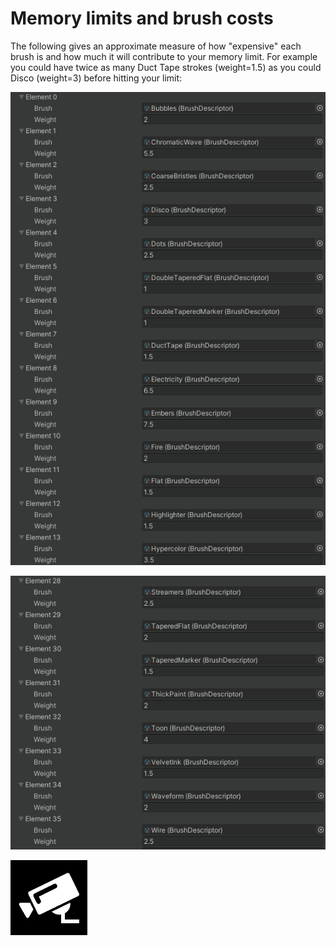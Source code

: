 # Memory limits and brush costs

The following gives an approximate measure of how "expensive" each brush is and how much it will contribute to your memory limit. For example you could have twice as many Duct Tape strokes (weight=1.5) as you could Disco (weight=3) before hitting your limit:

![](<../../.gitbook/assets/image (7) (1).png>)

![](<../../.gitbook/assets/image (8) (1).png>)

![](<../../.gitbook/assets/image (9).png>)
